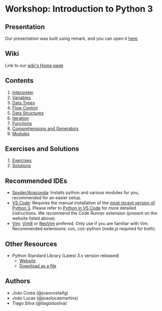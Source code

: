 # Workshop: Introduction to Python 3

## Presentation

Our presentation was built using remark, and you can open it [here](https://tiagodusilva.github.io/Workshop-Introduction-Python-3/).

## Wiki
Link to our [wiki's Home page](../../wiki/Home)

## Contents
1. [Interpreter](../../wiki/Interpreter)
1. [Variables](../../wiki/Variables)
1. [Data Types](../../wiki/Data-Types)
1. [Flow Control](../../wiki/Flow-Control)
1. [Data Structures](../../wiki/Data-Structures)
1. [Iteration](../../wiki/Iteration)
1. [Functions](../../wiki/Functions)
1. [Comprehensions and Generators](../../wiki/Comprehensions-and-Generators)
1. [Modules](../../wiki/Modules)

## Exercises and Solutions

1. [Exercises](../../wiki/Exercises)
1. [Solutions](../../wiki/Solutions)

## Recommended IDEs
- [Spyder/Anaconda](https://www.anaconda.com/distribution/): Installs python and various modules for you, recommended for an easier setup.
- [VS Code](https://code.visualstudio.com/Download): Requires the manual installation of the [most recent version of Python 3](https://www.python.org/downloads/). Please refer to [Python in VS Code](https://code.visualstudio.com/docs/languages/python) for more detailed instructions. We recommend the Code Runner extension (present on the website listed above).
- [Vim](https://www.vim.org/): [Vim8](https://vim8.org/) or [NeoVim](https://neovim.io/) prefered. Only use if you are familiar with Vim. Recommended extensions: coc, coc-python (node.js required for both).

## Other Resources

- Python Standard Library (Latest 3.x version released)
  - [Website](https://docs.python.org/3/library/index.html)
  - [Download as a file](https://docs.python.org/3/download.html)

## Authors

- João Costa (@joaocostaifg)
- João Lucas (@joaolucasmartins)
- Tiago Silva (@tiagodusilva)
